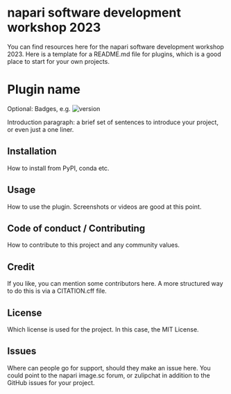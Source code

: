 # napari software development workshop 2023

You can find resources here for the napari software development workshop 2023.
Here is a template for a README.md file for plugins, which is a good place to start for your own projects.

# Plugin name

Optional: Badges, e.g. ![version](https://img.shields.io/badge/version-23_07_24-blue)

Introduction paragraph: a brief set of sentences to introduce your project, or even just a one liner.

## Installation

How to install from PyPI, conda etc.

## Usage

How to use the plugin. Screenshots or videos are good at this point.

## Code of conduct / Contributing

How to contribute to this project and any community values.

## Credit

If you like, you can mention some contributors here. A more structured way to do this is via a CITATION.cff file.

## License

Which license is used for the project. In this case, the MIT License.

## Issues

Where can people go for support, should they make an issue here. You could point to the napari image.sc forum, or zulipchat in addition to the GitHub issues for your project.